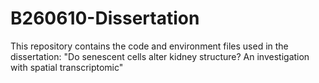 # B260610-Dissertation
This repository contains the code and environment files used in the dissertation: "Do senescent cells alter kidney structure? An investigation with spatial transcriptomic"
